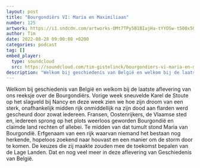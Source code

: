 ```yaml
---
layout: post
title: "Bourgondiërs VI: Maria en Maximiliaan"
number: 125
artwork: https://i1.sndcdn.com/artworks-OMt7TPy5B1BIajHa-tYYOSw-t500x500.jpg
author: Tim
date: 2022-08-28 09:00:08 +0200
categories: podcast
tag: []
embed_player:
  type: soundcloud
  src: https://soundcloud.com/tim-gistelinck/bourgondiers-vi-maria-en-maximiliaan
description: "Welkom bij geschiedenis van België en welkom bij de laatste aflevering van ons reeksje over de Bourgondiërs."
---
```

Welkom bij geschiedenis van België en welkom bij de laatste aflevering van ons reeksje over de Bourgondiërs. Vorige week sneuvelde Karel de Stoute op het slagveld bij Nancy en deze week zien we hoe zijn droom van een sterk, onafhankelijk midden rijk onmiddellijk na zijn dood aan flarden werd gescheurd door zowat iedereen. Fransen, Oostenrijkers, de Vlaamse sted en, iedereen sprong op het plots weerloos geworden Bourgondië en claimde land rechten of allebei. Te midden van dat tumult stond Maria van Bourgondië. Erfgenaam van een rijk waarvan niemand het bestaan nog herkende, hopeloos zoekend naar houvast en een manier om de storm door te komen. De keuzes die zij maakte zouden mee de toekomst bepalen van de Lage Landen. Dat en nog veel meer in deze aflevering van Geschiedenis van België.
